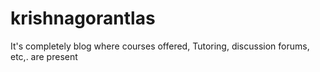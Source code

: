 # krishnagorantlas
It's completely blog where courses offered, Tutoring, discussion forums, etc,. are present
